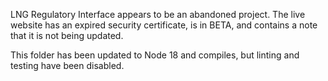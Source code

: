 LNG Regulatory Interface appears to be an abandoned project. The live website has an expired security certificate, is in BETA, and contains a note that it is not being updated.

This folder has been updated to Node 18 and compiles, but linting and testing have been disabled.
